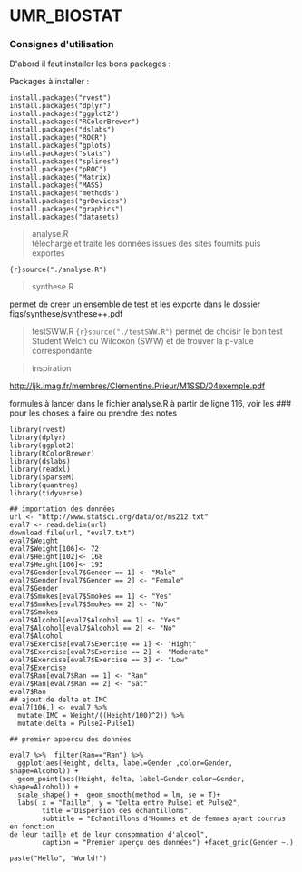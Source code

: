 # UMR_BIOSTAT

### Consignes d'utilisation 

D'abord il faut installer les bons packages : 

Packages à installer : 

```{r}
install.packages("rvest")
install.packages("dplyr")
install.packages("ggplot2")
install.packages("RColorBrewer")
install.packages("dslabs")
install.packages("ROCR")
install.packages("gplots)
install.packages("stats")
install.packages("splines")
install.packages("pROC")
install.packages("Matrix)
install.packages("MASS)
install.packages("methods")
install.packages("grDevices")
install.packages("graphics")
install.packages("datasets)
```

> analyse.R  
télécharge et traite les données issues des sites fournits puis exportes 

```{r}source("./analyse.R")```
> synthese.R 

permet de creer un ensemble de test et les exporte dans le dossier figs/synthese/synthese++.pdf 

> testSWW.R 
```{r}source("./testSWW.R")```
permet de choisir le bon test Student Welch ou Wilcoxon (SWW) et de trouver la p-value correspondante

> inspiration  

http://ljk.imag.fr/membres/Clementine.Prieur/M1SSD/04exemple.pdf 

formules à lancer dans le fichier analyse.R à partir de ligne 116, voir les ### pour les choses à faire ou prendre des notes 

```{r}
library(rvest)
library(dplyr)
library(ggplot2)
library(RColorBrewer)
library(dslabs)
library(readxl)
library(SparseM)
library(quantreg)
library(tidyverse)

## importation des données
url <- "http://www.statsci.org/data/oz/ms212.txt"
eval7 <- read.delim(url)
download.file(url, "eval7.txt")
eval7$Weight
eval7$Weight[106]<- 72
eval7$Height[102]<- 168
eval7$Height[106]<- 193
eval7$Gender[eval7$Gender == 1] <- "Male"
eval7$Gender[eval7$Gender == 2] <- "Female"
eval7$Gender
eval7$Smokes[eval7$Smokes == 1] <- "Yes"
eval7$Smokes[eval7$Smokes == 2] <- "No"
eval7$Smokes
eval7$Alcohol[eval7$Alcohol == 1] <- "Yes"
eval7$Alcohol[eval7$Alcohol == 2] <- "No"
eval7$Alcohol
eval7$Exercise[eval7$Exercise == 1] <- "Hight"
eval7$Exercise[eval7$Exercise == 2] <- "Moderate"
eval7$Exercise[eval7$Exercise == 3] <- "Low"
eval7$Exercise
eval7$Ran[eval7$Ran == 1] <- "Ran"
eval7$Ran[eval7$Ran == 2] <- "Sat"
eval7$Ran
## ajout de delta et IMC 
eval7[106,] <- eval7 %>%  
  mutate(IMC = Weight/((Height/100)^2)) %>%  
  mutate(delta = Pulse2-Pulse1)

## premier appercu des données

eval7 %>%  filter(Ran=="Ran") %>%
  ggplot(aes(Height, delta, label=Gender ,color=Gender, shape=Alcohol)) +
  geom_point(aes(Height, delta, label=Gender,color=Gender, shape=Alcohol)) +
  scale_shape() +  geom_smooth(method = lm, se = T)+
  labs( x = "Taille", y = "Delta entre Pulse1 et Pulse2",
        title ="Dispersion des échantillons",
        subtitle = "Echantillons d'Hommes et de femmes ayant courrus en fonction
de leur taille et de leur consommation d'alcool",
        caption = "Premier aperçu des données") +facet_grid(Gender ~.)

```

```{r}
paste("Hello", "World!")
```